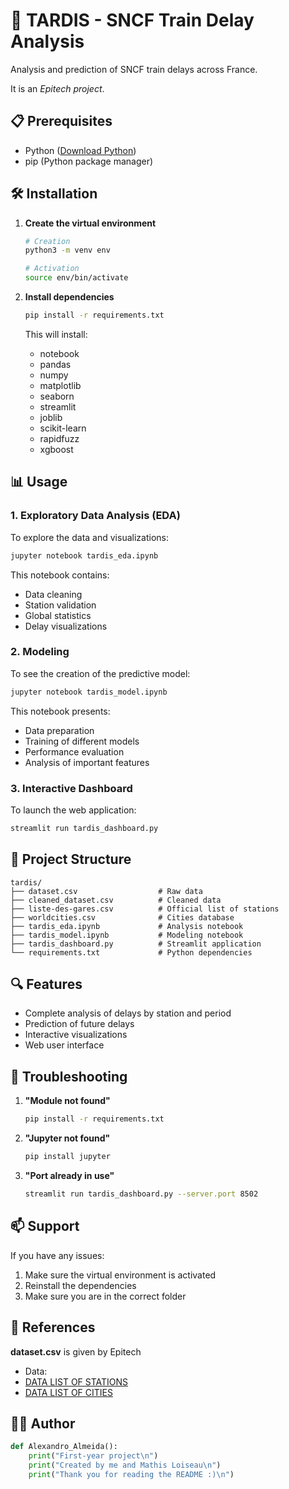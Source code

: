 # 🚆 TARDIS - SNCF Train Delay Analysis

Analysis and prediction of SNCF train delays across France.

It is an *Epitech project*.

## 📋 Prerequisites

- Python ([Download Python](https://www.python.org/downloads/))
- pip (Python package manager)

## 🛠️ Installation

1. **Create the virtual environment**

   ```bash
   # Creation
   python3 -m venv env

   # Activation
   source env/bin/activate
   ```

2. **Install dependencies**

   ```bash
   pip install -r requirements.txt
   ```

   This will install:
   - notebook
   - pandas
   - numpy 
   - matplotlib
   - seaborn
   - streamlit
   - joblib
   - scikit-learn
   - rapidfuzz
   - xgboost

## 📊 Usage

### 1. Exploratory Data Analysis (EDA)

To explore the data and visualizations:

```bash
jupyter notebook tardis_eda.ipynb
```

This notebook contains:
- Data cleaning
- Station validation
- Global statistics 
- Delay visualizations

### 2. Modeling

To see the creation of the predictive model:

```bash
jupyter notebook tardis_model.ipynb
```

This notebook presents:
- Data preparation
- Training of different models
- Performance evaluation
- Analysis of important features

### 3. Interactive Dashboard

To launch the web application:

```bash
streamlit run tardis_dashboard.py
```

## 📁 Project Structure

```
tardis/
├── dataset.csv                  # Raw data
├── cleaned_dataset.csv          # Cleaned data
├── liste-des-gares.csv          # Official list of stations
├── worldcities.csv              # Cities database
├── tardis_eda.ipynb             # Analysis notebook
├── tardis_model.ipynb           # Modeling notebook
├── tardis_dashboard.py          # Streamlit application
└── requirements.txt             # Python dependencies
```

## 🔍 Features

- Complete analysis of delays by station and period
- Prediction of future delays
- Interactive visualizations
- Web user interface

## 🐛 Troubleshooting

1. **"Module not found"**
   ```bash
   pip install -r requirements.txt
   ```

2. **"Jupyter not found"**
   ```bash
   pip install jupyter
   ```

3. **"Port already in use"**
   ```bash
   streamlit run tardis_dashboard.py --server.port 8502
   ```

## 📫 Support

If you have any issues:
1. Make sure the virtual environment is activated
2. Reinstall the dependencies
3. Make sure you are in the correct folder

## 🔗 References

**dataset.csv** is given by Epitech

- Data:
- [DATA LIST OF STATIONS](www.data.gouv.fr/fr/datasets/liste-des-gares/)
- [DATA LIST OF CITIES](simplemaps.com/data/world-cities)

## 👨‍💻 Author

```py
def Alexandro_Almeida():
    print("First-year project\n")
    print("Created by me and Mathis Loiseau\n")
    print("Thank you for reading the README :)\n")
```
